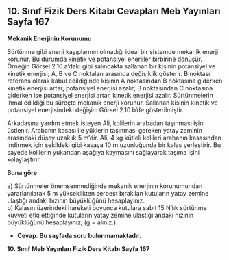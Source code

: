 ## 10. Sınıf Fizik Ders Kitabı Cevapları Meb Yayınları Sayfa 167

**Mekanik Enerjinin Korunumu**

Sürtünme gibi enerji kayıplarının olmadığı ideal bir sistemde mekanik enerji korunur. Bu durumda kinetik ve potansiyel enerjiler birbirine dönüşür. Örneğin Görsel 2.10.a’daki gibi salıncakta sallanan bir kişinin potansiyel ve kinetik enerjisi; A, B ve C noktaları arasında değişiklik gösterir. B noktası referans olarak kabul edildiğinde kişinin A noktasından B noktasına giderken kinetik enerjisi artar, potansiyel enerjisi azalır; B noktasından C noktasına giderken ise potansiyel enerjisi artar, kinetik enerjisi azalır. Sürtünmelerin ihmal edildiği bu süreçte mekanik enerji korunur. Sallanan kişinin kinetik ve potansiyel enerjisindeki değişim Görsel 2.10.b’de gösterilmiştir.

Arkadaşına yardım etmek isteyen Ali, kolilerin arabadan taşınması işini üstlenir. Arabanın kasası ile yüklerin taşınması gereken yatay zeminin arasındaki düşey uzaklık 5 m’dir. Ali, 4 kg kütleli kolileri arabanın kasasından indirmek için şekildeki gibi kasaya 10 m uzunluğunda bir kalas yerleştirir. Bu sayede kolilerin yukarıdan aşağıya kaymasını sağlayarak taşıma işini kolaylaştırır.

**Buna göre**

a) Sürtünmeler önemsenmediğinde mekanik enerjinin korunumundan yararlanılarak 5 m yükseklikten serbest bırakılan kutuların yatay zemine ulaştığı andaki hızının büyüklüğünü hesaplayınız.  
 b) Kalasın üzerindeki hareketi boyunca kutulara sabit 15 N’lık sürtünme kuvveti etki ettiğinde kutuların yatay zemine ulaştığı andaki hızının büyüklüğünü hesaplayınız, (g = alınız.)

* **Cevap**: **Bu sayfada soru bulunmamaktadır.**

**10. Sınıf Meb Yayınları Fizik Ders Kitabı Sayfa 167**